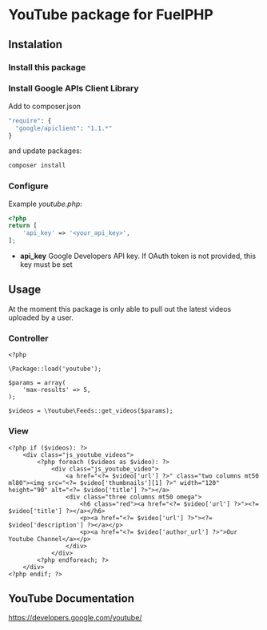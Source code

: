 # YouTube package for FuelPHP #

## Instalation ##

### Install this package ###

### Install Google APIs Client Library ###

Add to composer.json
```php
"require": {
  "google/apiclient": "1.1.*"
}
```

and update packages:
```sh
composer install
```

### Configure ###

Example *youtube.php*:
```php
<?php
return [
	'api_key' => '<your_api_key>',
];
```
- **api_key** Google Developers API key. If OAuth token is not provided, this key must be set

## Usage ##

At the moment this package is only able to pull out the latest videos uploaded by a user.


### Controller ###

    <?php
    
    \Package::load('youtube');
    
    $params = array(
    	'max-results' => 5,
    );
    
    $videos = \Youtube\Feeds::get_videos($params);


### View ###

    <?php if ($videos): ?>
    	<div class="js_youtube_videos">
    		<?php foreach ($videos as $video): ?>
    			<div class="js_youtube_video">
    				<a href="<?= $video['url'] ?>" class="two columns mt50 ml80"><img src="<?= $video['thumbnails'][1] ?>" width="120" height="90" alt="<?= $video['title'] ?>"></a>
    				<div class="three columns mt50 omega">
    					<h6 class="red"><a href="<?= $video['url'] ?>"><?= $video['title'] ?></a></h6>
    					<p><a href="<?= $video['url'] ?>"><?= $video['description'] ?></a></p>
    					<p><a href="<?= $video['author_url'] ?>">Our Youtube Channel</a></p>
    				</div>
    			</div>
    		<?php endforeach; ?>
    	</div>
    <?php endif; ?>


## YouTube Documentation ##

https://developers.google.com/youtube/
